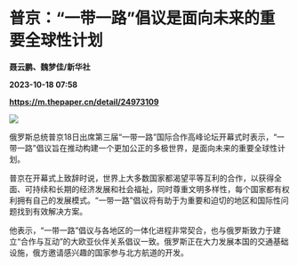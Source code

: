 # 普京：“一带一路”倡议是面向未来的重要全球性计划
**聂云鹏、魏梦佳/新华社**

**2023-10-18 07:58**

**https://m.thepaper.cn/detail/24973109**

![](https://imagecloud.thepaper.cn/thepaper/image/274/596/153.jpg)

俄罗斯总统普京18日出席第三届“一带一路”国际合作高峰论坛开幕式时表示，“一带一路”倡议旨在推动构建一个更加公正的多极世界，是面向未来的重要全球性计划。

普京在开幕式上致辞时说，世界上大多数国家都渴望平等互利的合作，以获得全面、可持续和长期的经济发展和社会福祉，同时尊重文明多样性，每个国家都有权利拥有自己的发展模式。“一带一路”倡议将有助于为重要和迫切的地区和国际性问题找到有效解决方案。

他表示，“一带一路”倡议与各地区的一体化进程非常契合，也与俄罗斯致力于建立“合作与互动”的大欧亚伙伴关系倡议一致。俄罗斯正在大力发展本国的交通基础设施，俄方邀请感兴趣的国家参与北方航道的开发。